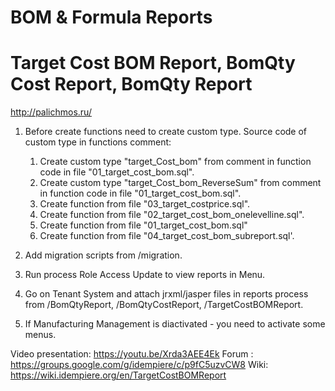 # BOM & Formula Reports
# Target Cost BOM Report, BomQty Cost Report, BomQty Report

http://palichmos.ru/

1) Before create functions need to create custom type. Source code of custom type in functions comment:
    1) Create custom type "target_Cost_bom" from comment in function code in file "01_target_cost_bom.sql".
    2) Create custom type "target_Cost_bom_ReverseSum" from comment in function code in file "01_target_cost_bom.sql".
    3) Create function from file "03_target_costprice.sql".
    4) Create function from file "02_target_cost_bom_onelevelline.sql".
    5) Create function from file "01_target_cost_bom.sql"
    6) Create function from file "04_target_cost_bom_subreport.sql'.

2) Add migration scripts from /migration.
3) Run process Role Access Update to view reports in Menu.
4) Go on Tenant System and attach jrxml/jasper files in reports process from /BomQtyReport, /BomQtyCostReport, /TargetCostBOMReport.
5) If Manufacturing Management is diactivated - you need to activate some menus.

Video presentation: https://youtu.be/Xrda3AEE4Ek
Forum : https://groups.google.com/g/idempiere/c/p9fC5uzvCW8
Wiki: https://wiki.idempiere.org/en/TargetCostBOMReport
